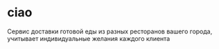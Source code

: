 # ciao
Сервис доставки готовой еды из разных ресторанов вашего города, учитывает индивидуальные желания каждого клиента
